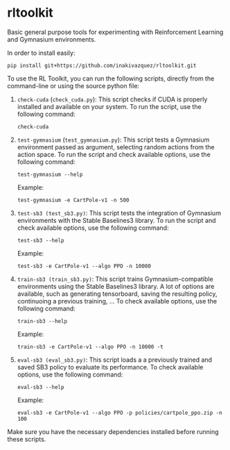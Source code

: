 # rltoolkit
Basic general purpose tools for experimenting with Reinforcement Learning and Gymnasium environments.

In order to install easily:
```
pip install git+https://github.com/inakivazquez/rltoolkit.git
```

To use the RL Toolkit, you can run the following scripts, directly from the command-line or using the source python file:

1. `check-cuda` (`check_cuda.py`): This script checks if CUDA is properly installed and available on your system. To run the script, use the following command:
    ```
    check-cuda
    ```

2. `test-gymnasium` (`test_gymnasium.py`): This script tests a Gymnasium environment passed as argument, selecting random actions from the action space. To run the script and check available options, use the following command:
    ```
    test-gymnasium --help
    ```
    Example:
    ```
    test-gymnasium -e CartPole-v1 -n 500
    ```

3. `test-sb3 (test_sb3.py)`: This script tests the integration of Gymnasium environments with the Stable Baselines3 library. To run the script and check available options, use the following command:
    ```
    test-sb3 --help
    ```
    Example:
    ```
    test-sb3 -e CartPole-v1 --algo PPO -n 10000
    ```

3. `train-sb3 (train_sb3.py)`: This script trains Gymnasium-compatible environments using  the Stable Baselines3 library. A lot of options are available, such as generating tensorboard, saving the resulting policy, continuoing a previous training, ... To check available options, use the following command:
    ```
    train-sb3 --help
    ```
    Example:
    ```
    train-sb3 -e CartPole-v1 --algo PPO -n 10000 -t
    ```

3. `eval-sb3 (eval_sb3.py)`: This script loads a a previously trained and saved SB3 policy to evaluate its performance. To check available options, use the following command:
    ```
    eval-sb3 --help
    ```
    Example:
    ```
    eval-sb3 -e CartPole-v1 --algo PPO -p policies/cartpole_ppo.zip -n 100
    ```
Make sure you have the necessary dependencies installed before running these scripts.
